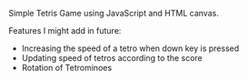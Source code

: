 Simple Tetris Game using JavaScript and HTML canvas.

Features I might add in future:
- Increasing the speed of a tetro when down key is pressed
- Updating speed of tetros according to the score
- Rotation of Tetrominoes
